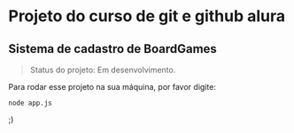 <h1>Projeto do curso de git e github alura</h1>

<h2>Sistema de cadastro de BoardGames</h2>

> Status do projeto: Em desenvolvimento.

Para rodar esse projeto na sua máquina, por favor digite:

```
node app.js
```
;)
